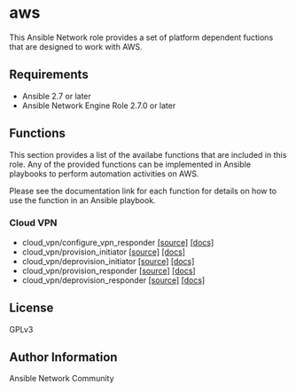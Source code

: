 # aws

This Ansible Network role provides a set of platform dependent fuctions that
are designed to work with AWS.

## Requirements

* Ansible 2.7 or later
* Ansible Network Engine Role 2.7.0 or later

## Functions

This section provides a list of the availabe functions that are included
in this role.  Any of the provided functions can be implemented in Ansible
playbooks to perform automation activities on AWS.

Please see the documentation link for each function for details on how to use
the function in an Ansible playbook.

### Cloud VPN
* cloud_vpn/configure_vpn_responder [[source]](https://github.com/ansible-network/aws/blob/devel/tasks/cloud_vpn/configure_vpn_responder.yaml) [[docs]](https://github.com/ansible-network/aws/blob/devel/docs/cloud_vpn/configure_vpn_responder.md)
* cloud_vpn/provision_initiator [[source]](https://github.com/ansible-network/aws/blob/devel/tasks/cloud_vpn/provision_initiator.yaml) [[docs]](https://github.com/ansible-network/aws/blob/devel/docs/cloud_vpn/provision_initiator.md)
* cloud_vpn/deprovision_initiator [[source]](https://github.com/ansible-network/aws/blob/devel/tasks/cloud_vpn/deprovision_initiator.yaml) [[docs]](https://github.com/ansible-network/aws/blob/devel/docs/cloud_vpn/deprovision_initiator.md)
* cloud_vpn/provision_responder [[source]](https://github.com/ansible-network/aws/blob/devel/tasks/cloud_vpn/provision_responder.yaml) [[docs]](https://github.com/ansible-network/aws/blob/devel/docs/cloud_vpn/provision_responder.md)
* cloud_vpn/deprovision_responder [[source]](https://github.com/ansible-network/aws/blob/devel/tasks/cloud_vpn/deprovision_responder.yaml) [[docs]](https://github.com/ansible-network/aws/blob/devel/docs/cloud_vpn/deprovision_responder.md)

## License

GPLv3

## Author Information

Ansible Network Community

